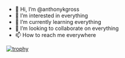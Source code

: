 - 👋 Hi, I’m @anthonykgross
- 👀 I’m interested in everything
- 🌱 I’m currently learning everything
- 💞️ I’m looking to collaborate on everything
- 📫 How to reach me everywhere

[![trophy](https://github-profile-trophy.vercel.app/?username=anthonykgross&theme=gruvbox&rank=SECRET,SSS,SS,S,AAA,AA,A)](https://github.com/ryo-ma/github-profile-trophy)
